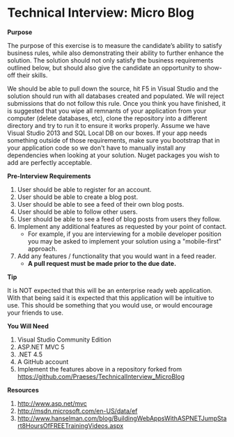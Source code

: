 Technical Interview: Micro Blog
=============================
**Purpose**

The purpose of this exercise is to measure the candidate’s ability to satisfy business rules, while also demonstrating their ability to further enhance the solution. The solution should not only satisfy the business requirements outlined below, but should also give the candidate an opportunity to show-off their skills.

We should be able to pull down the source, hit F5 in Visual Studio and the solution should run with all databases created and populated. We will reject submissions that do not follow this rule. Once you think you have finished, it is suggested that you wipe all remnants of your application from your computer (delete databases, etc), clone the repository into a different directory and try to run it to ensure it works properly.  Assume we have Visual Studio 2013 and SQL Local DB on our boxes. If your app needs something outside of those requirements, make sure you bootstrap that in your application code so we don't have to manually install any dependencies when looking at your solution. Nuget packages you wish to add are perfectly acceptable.

**Pre-Interview Requirements**

1. User should be able to register for an account.
2. User should be able to create a blog post.
3. User should be able to see a feed of their own blog posts.
4. User should be able to follow other users.
5. User should be able to see a feed of blog posts from users they follow.
6. Implement any additional features as requested by your point of contact.
    + For example, if you are interviewing for a mobile developer position you may be asked to implement your solution using a "mobile-first" approach.
7. Add any features / functionality that you would want in a feed reader.
    + **A pull request must be made prior to the due date.**

**Tip**

It is NOT expected that this will be an enterprise ready web application. With that being said it is expected that this application will be intuitive to use. This should be something that you would use, or would encourage your friends to use.

**You Will Need**

1. Visual Studio Community Edition
2. ASP.NET MVC 5
3. .NET 4.5
4. A GitHub account
5. Implement the features above in a repository forked from https://github.com/Praeses/TechnicalInterview_MicroBlog

**Resources**

1.	http://www.asp.net/mvc
2.	http://msdn.microsoft.com/en-US/data/ef
3.	http://www.hanselman.com/blog/BuildingWebAppsWithASPNETJumpStart8HoursOfFREETrainingVideos.aspx
